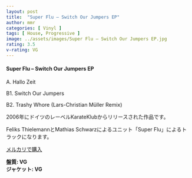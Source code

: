 ```yaml
---
layout: post
title:  "Super Flu – Switch Our Jumpers EP"
author: mmr
categories: [ Vinyl ]
tags: [ House, Progressive ]
image: ../assets/images/Super Flu – Switch Our Jumpers EP.jpg
rating: 3.5
v-rating: VG
---
```


#### Super Flu – Switch Our Jumpers EP

A. Hallo Zeit

B1. Switch Our Jumpers

B2. Trashy Whore (Lars-Christian Müller Remix)

2006年にドイツのレーベルKarateKlubからリリースされた作品です。

Feliks ThielemannとMathias Schwarzによるユニット「Super Flu」によるトラックになります。

[メルカリで購入](https://jp.mercari.com/item/m85295773232)

<div class="mt-4 mb-4 d-flex align-items-center">
<strong class="mr-1">盤質: VG</strong>
</div>
<div class="mt-4 mb-4 d-flex align-items-center">
<strong class="mr-1">ジャケット: VG</strong>
</div>
